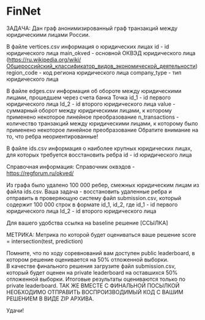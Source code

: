 # FinNet 

ЗАДАЧА: 
Дан граф анонимизированный граф транзакций между юридическими лицами России. 

В файле vertices.csv информация о юридических лицах 
id - id юридического лица 
main_okved - основной ОКВЭД юридического лица (https://ru.wikipedia.org/wiki/Общероссийский_классификатор_видов_экономической_деятельности) 
region_code - код региона юридического лица 
company_type - тип юридического лица 

В файле edges.csv информация об обороте между юридическими лицами, прошедшем через счета банка Точка 
id_1 - id первого юридического лица 
Id_2 - id второго юридического лица 
value - суммарный оборот между юридическими лицами, к которому применено некоторое линейное преобразование 
n_transactions - количество транзакций между юридическими лицами, к которому было применено некоторое линейное преобразование 
Обратите внимание на то, что ребра неориентированные! 

В файле ids.csv информация о наиболее крупных юридических лицах, для которых требуется восстановить ребра 
id - id юридического лица 

Справочная информация: 
Справочник оквэдов - https://regforum.ru/okved/ 

Из графа было удалено 100 000 ребер, смежных юридическим лицам из файла ids.csv. Ваша задача - восстановить удаленные ребра и отправить в проверяющую систему файл submission.csv, который содержит 100 000 строк в формате id_1, id_2, где 
id_1 - id первого юридического лица 
Id_2 - id второго юридического лица 

Для вашего удобства ссылка на baseline решение [ССЫЛКА] 

МЕТРИКА: 
Метрика по которой будет оцениваться ваше решение 
score = intersection(test, prediction) 

Помните, что по ходу соревнований вам доступен public leaderboard, в котором решение оценивается на 50% отложенной выборки.  
В качестве финального решения загрузите файл submission.csv, который будет оценен на private leaderboard на оставшихся 50% отложенной выборки. Итоговые результаты оцениваются только по private leaderboard. 
ТАК ЖЕ ВМЕСТЕ С ФИНАЛЬНОЙ ПОСЫЛКОЙ НЕОБХОДИМО ОТПРАВИТЬ ВОСПРОИЗВОДИМЫЙ КОД С ВАШИМ РЕШЕНИЕМ В ВИДЕ ZIP АРХИВА.  
 
Удачи! 
